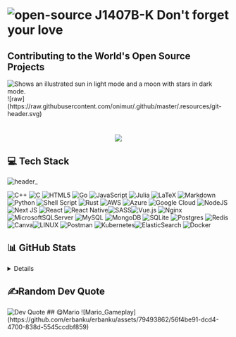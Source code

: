 
# ![open-source](https://user-images.githubusercontent.com/79493862/130308685-60eee7b7-120a-45ae-8a41-35d090ae335c.png) J1407B-K Don't forget your love

## Contributing to the World's Open Source Projects

<picture>
  <source media="(prefers-color-scheme: dark)" srcset="https://github.com/user-attachments/assets/35e9158f-be84-4828-bc34-e1b43467700a">
  <source media="(prefers-color-scheme: light)" srcset="https://github.com/user-attachments/assets/e3b8b56e-ad54-4a1c-a441-b2aff0a06b03">
  <img alt="Shows an illustrated sun in light mode and a moon with stars in dark mode." src="https://user-images.githubusercontent.com/25423296/163456779-a8556205-d0a5-45e2-ac17-42d089e3c3f8.png">
</picture>
![raw](https://raw.githubusercontent.com/onimur/.github/master/.resources/git-header.svg)

<h1 align="center">
  <a href="https://git.io/typing-svg">
    <img src="https://readme-typing-svg.herokuapp.com/?color=%23F18900&lines=Hello+There!+👋;Pleased+to+meet+you!;&center=true&size=30">
  </a>
</h1>


## 💻 Tech Stack

![header_](https://github.com/erbanku/erbanku/assets/79493862/543c5ef4-bae2-45c3-9742-04af4b56cda1)

![C++](https://img.shields.io/badge/c++-%2300599C.svg?style=flat&logo=c%2B%2B&logoColor=white) ![C](https://img.shields.io/badge/c-%2300599C.svg?style=flat&logo=c&logoColor=white) ![HTML5](https://img.shields.io/badge/html5-%23E34F26.svg?style=flat&logo=html5&logoColor=white) ![Go](https://img.shields.io/badge/go-%2300ADD8.svg?style=flat&logo=go&logoColor=white) ![JavaScript](https://img.shields.io/badge/javascript-%23323330.svg?style=flat&logo=javascript&logoColor=%23F7DF1E)  ![Julia](https://img.shields.io/badge/-Julia-9558B2?style=flat&logo=julia&logoColor=white) ![LaTeX](https://img.shields.io/badge/latex-%23008080.svg?style=flat&logo=latex&logoColor=white) ![Markdown](https://img.shields.io/badge/markdown-%23000000.svg?style=flat&logo=markdown&logoColor=white) ![Python](https://img.shields.io/badge/python-3670A0?style=flat&logo=python&logoColor=ffdd54) ![Shell Script](https://img.shields.io/badge/shell_script-%23121011.svg?style=flat&logo=gnu-bash&logoColor=white) ![Rust](https://img.shields.io/badge/rust-%23000000.svg?style=flat&logo=rust&logoColor=white) ![AWS](https://img.shields.io/badge/AWS-%23FF9900.svg?style=flat&logo=amazon-aws&logoColor=white) ![Azure](https://img.shields.io/badge/azure-%230072C6.svg?style=flat&logo=azure-devops&logoColor=white) ![Google Cloud](https://img.shields.io/badge/Google%20Cloud-%234285F4.svg?style=flat&logo=google-cloud&logoColor=white)  ![NodeJS](https://img.shields.io/badge/node.js-6DA55F?style=flat&logo=node.js&logoColor=white) ![Next JS](https://img.shields.io/badge/Next-black?style=flat&logo=next.js&logoColor=white) ![React](https://img.shields.io/badge/react-%2320232a.svg?style=flat&logo=react&logoColor=%2361DAFB) ![React Native](https://img.shields.io/badge/react_native-%2320232a.svg?style=flat&logo=react&logoColor=%2361DAFB)![SASS](https://img.shields.io/badge/SASS-hotpink.svg?style=flat&logo=SASS&logoColor=white)![Vue.js](https://img.shields.io/badge/vuejs-%2335495e.svg?style=flat&logo=vuedotjs&logoColor=%234FC08D) ![Nginx](https://img.shields.io/badge/nginx-%23009639.svg?style=flat&logo=nginx&logoColor=white) ![MicrosoftSQLServer](https://img.shields.io/badge/Microsoft%20SQL%20Sever-CC2927?style=flat&logo=microsoft%20sql%20server&logoColor=white) ![MySQL](https://img.shields.io/badge/mysql-%2300f.svg?style=flat&logo=mysql&logoColor=white) ![MongoDB](https://img.shields.io/badge/MongoDB-%234ea94b.svg?style=flat&logo=mongodb&logoColor=white) ![SQLite](https://img.shields.io/badge/sqlite-%2307405e.svg?style=flat&logo=sqlite&logoColor=white) ![Postgres](https://img.shields.io/badge/postgres-%23316192.svg?style=flat&logo=postgresql&logoColor=white) ![Redis](https://img.shields.io/badge/redis-%23DD0031.svg?style=flat&logo=redis&logoColor=white) ![Canva](https://img.shields.io/badge/Canva-%2300C4CC.svg?style=flat&logo=Canva&logoColor=white)![LINUX](https://img.shields.io/badge/Linux-FCC624?style=flat&logo=linux&logoColor=black) ![Postman](https://img.shields.io/badge/Postman-FF6C37?style=flat&logo=postman&logoColor=white) ![Kubernetes](https://img.shields.io/badge/kubernetes-%23326ce5.svg?style=flat&logo=kubernetes&logoColor=white)![ElasticSearch](https://img.shields.io/badge/-ElasticSearch-005571?style=flat&logo=elasticsearch) ![Docker](https://img.shields.io/badge/docker-%230db7ed.svg?style=flat&logo=docker&logoColor=white)


## 📊 GitHub Stats

<details>
<summary>Details</summary>
<picture>
<source media="(prefers-color-scheme: dark)" srcset="https://github-readme-stats.vercel.app/api?username=J1407B-K&show_icons=true&theme=dark">
<source media="(prefers-color-scheme: light)" srcset="https://github-readme-stats.vercel.app/api?username=J1407B-K&show_icons=true&theme=light">
<img src="https://github-readme-stats.vercel.app/api?username=J1407B-K&show_icons=true&theme=light" alt="GitHub Stats">
</picture>

<picture>
<source media="(prefers-color-scheme: dark)" srcset="https://github-readme-stats.vercel.app/api/top-langs/?username=J1407B-K&layout=compact&theme=dark">
<source media="(prefers-color-scheme: light)" srcset="https://github-readme-stats.vercel.app/api/top-langs/?username=J1407B-K&layout=compact&theme=light">
<img src="https://github-readme-stats.vercel.app/api/top-langs/?username=J1407B-K&layout=compact&theme=light" alt="Top Languages">
</picture>


</details>

## ✍️Random Dev Quote

<picture>
    <source media="(prefers-color-scheme: dark)" srcset="https://quotes-github-readme.vercel.app/api?type=horizontal&theme=dark">
    <source media="(prefers-color-scheme: light)" srcset="https://quotes-github-readme.vercel.app/api?type=horizontal&theme=light">
    <img src="https://quotes-github-readme.vercel.app/api?type=horizontal&theme=light" alt="Dev Quote">
</picture>
## 😋Mario 
![Mario_Gameplay](https://github.com/erbanku/erbanku/assets/79493862/56f4be91-dcd4-4700-838d-5545ccdbf859)

